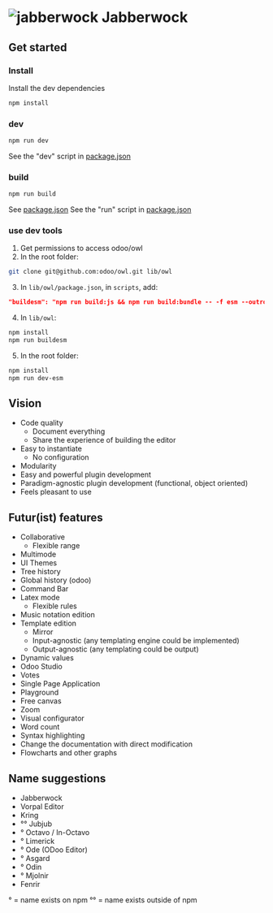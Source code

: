 # ![jabberwock](https://upload.wikimedia.org/wikipedia/commons/8/8a/Jabberwock_insignia.png) Jabberwock

## Get started
### Install
Install the dev dependencies
```bash
npm install
```

### dev
```bash
npm run dev
```
See the "dev" script in [package.json](./package.json)

### build
```bash
npm run build
```
See [package.json](./package.json)
See the "run" script in [package.json](./package.json)

### use dev tools
1. Get permissions to access odoo/owl
2. In the root folder:
```bash
git clone git@github.com:odoo/owl.git lib/owl
```
3. In `lib/owl/package.json`, in `scripts`, add:
```json
"buildesm": "npm run build:js && npm run build:bundle -- -f esm --outro ''",
```
4. In `lib/owl`:
```bash
npm install
npm run buildesm
```
5. In the root folder:
```bash
npm install
npm run dev-esm
```

## Vision
- Code quality
  - Document everything
  - Share the experience of building the editor
- Easy to instantiate
  - No configuration
- Modularity
- Easy and powerful plugin development
- Paradigm-agnostic plugin development (functional, object oriented)
- Feels pleasant to use

## Futur(ist) features
- Collaborative
  - Flexible range
- Multimode
- UI Themes
- Tree history
- Global history (odoo)
- Command Bar
- Latex mode
  - Flexible rules
- Music notation edition
- Template edition
  - Mirror
  - Input-agnostic (any templating engine could be implemented)
  - Output-agnostic (any templating could be output)
- Dynamic values
- Odoo Studio
- Votes
- Single Page Application
- Playground
- Free canvas
- Zoom
- Visual configurator
- Word count
- Syntax highlighting
- Change the documentation with direct modification
- Flowcharts and other graphs

## Name suggestions
- Jabberwock
- Vorpal Editor
- Kring
- °° Jubjub
- ° Octavo / In-Octavo
- ° Limerick
- ° Ode (ODoo Editor)
- ° Asgard
- ° Odin
- ° Mjolnir
- Fenrir

° = name exists on npm
°° = name exists outside of npm
